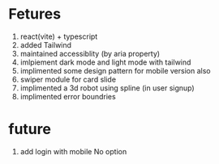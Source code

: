 
# Fetures
1. react(vite) + typescript
2. added Tailwind 
3. maintained accessiblity (by aria property)
4. imlpiement dark mode and light mode with tailwind
5. implimented some design pattern for mobile  version also
6. swiper module for card slide
7. implimented a 3d robot using spline (in user signup)
8. implimented error boundries  



# future 
1. add login with mobile No option 